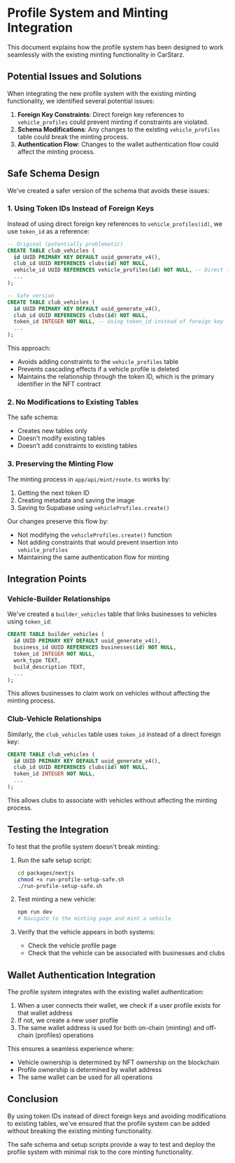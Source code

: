 # Profile System and Minting Integration

This document explains how the profile system has been designed to work seamlessly with the existing minting functionality in CarStarz.

## Potential Issues and Solutions

When integrating the new profile system with the existing minting functionality, we identified several potential issues:

1. **Foreign Key Constraints**: Direct foreign key references to `vehicle_profiles` could prevent minting if constraints are violated.
2. **Schema Modifications**: Any changes to the existing `vehicle_profiles` table could break the minting process.
3. **Authentication Flow**: Changes to the wallet authentication flow could affect the minting process.

## Safe Schema Design

We've created a safer version of the schema that avoids these issues:

### 1. Using Token IDs Instead of Foreign Keys

Instead of using direct foreign key references to `vehicle_profiles(id)`, we use `token_id` as a reference:

```sql
-- Original (potentially problematic)
CREATE TABLE club_vehicles (
  id UUID PRIMARY KEY DEFAULT uuid_generate_v4(),
  club_id UUID REFERENCES clubs(id) NOT NULL,
  vehicle_id UUID REFERENCES vehicle_profiles(id) NOT NULL, -- Direct foreign key
  ...
);

-- Safe version
CREATE TABLE club_vehicles (
  id UUID PRIMARY KEY DEFAULT uuid_generate_v4(),
  club_id UUID REFERENCES clubs(id) NOT NULL,
  token_id INTEGER NOT NULL, -- Using token_id instead of foreign key
  ...
);
```

This approach:
- Avoids adding constraints to the `vehicle_profiles` table
- Prevents cascading effects if a vehicle profile is deleted
- Maintains the relationship through the token ID, which is the primary identifier in the NFT contract

### 2. No Modifications to Existing Tables

The safe schema:
- Creates new tables only
- Doesn't modify existing tables
- Doesn't add constraints to existing tables

### 3. Preserving the Minting Flow

The minting process in `app/api/mint/route.ts` works by:
1. Getting the next token ID
2. Creating metadata and saving the image
3. Saving to Supabase using `vehicleProfiles.create()`

Our changes preserve this flow by:
- Not modifying the `vehicleProfiles.create()` function
- Not adding constraints that would prevent insertion into `vehicle_profiles`
- Maintaining the same authentication flow for minting

## Integration Points

### Vehicle-Builder Relationships

We've created a `builder_vehicles` table that links businesses to vehicles using `token_id`:

```sql
CREATE TABLE builder_vehicles (
  id UUID PRIMARY KEY DEFAULT uuid_generate_v4(),
  business_id UUID REFERENCES businesses(id) NOT NULL,
  token_id INTEGER NOT NULL,
  work_type TEXT,
  build_description TEXT,
  ...
);
```

This allows businesses to claim work on vehicles without affecting the minting process.

### Club-Vehicle Relationships

Similarly, the `club_vehicles` table uses `token_id` instead of a direct foreign key:

```sql
CREATE TABLE club_vehicles (
  id UUID PRIMARY KEY DEFAULT uuid_generate_v4(),
  club_id UUID REFERENCES clubs(id) NOT NULL,
  token_id INTEGER NOT NULL,
  ...
);
```

This allows clubs to associate with vehicles without affecting the minting process.

## Testing the Integration

To test that the profile system doesn't break minting:

1. Run the safe setup script:
   ```bash
   cd packages/nextjs
   chmod +x run-profile-setup-safe.sh
   ./run-profile-setup-safe.sh
   ```

2. Test minting a new vehicle:
   ```bash
   npm run dev
   # Navigate to the minting page and mint a vehicle
   ```

3. Verify that the vehicle appears in both systems:
   - Check the vehicle profile page
   - Check that the vehicle can be associated with businesses and clubs

## Wallet Authentication Integration

The profile system integrates with the existing wallet authentication:

1. When a user connects their wallet, we check if a user profile exists for that wallet address
2. If not, we create a new user profile
3. The same wallet address is used for both on-chain (minting) and off-chain (profiles) operations

This ensures a seamless experience where:
- Vehicle ownership is determined by NFT ownership on the blockchain
- Profile ownership is determined by wallet address
- The same wallet can be used for all operations

## Conclusion

By using token IDs instead of direct foreign keys and avoiding modifications to existing tables, we've ensured that the profile system can be added without breaking the existing minting functionality.

The safe schema and setup scripts provide a way to test and deploy the profile system with minimal risk to the core minting functionality.